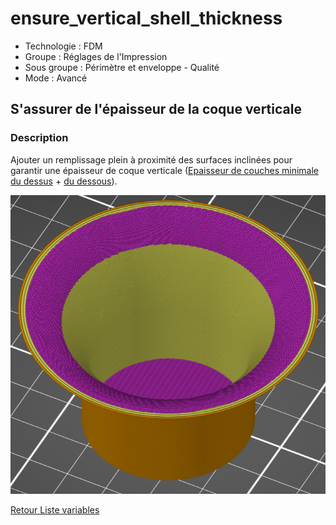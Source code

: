 # ensure_vertical_shell_thickness

* Technologie : FDM
* Groupe : Réglages de l'Impression
* Sous groupe : Périmètre et enveloppe - Qualité
* Mode : Avancé

## S'assurer de l'épaisseur de la coque verticale

### Description

Ajouter un remplissage plein à proximité des surfaces inclinées pour garantir une épaisseur de coque verticale ([Epaisseur de couches minimale du dessus](top_solid_min_thickness.md) + [du dessous](bottom_solid_min_thickness.md)).

![Ajout de zone pleine](./images/ensure_vertical_shell_thickness/001.png)


[Retour Liste variables](variable_list.md)
